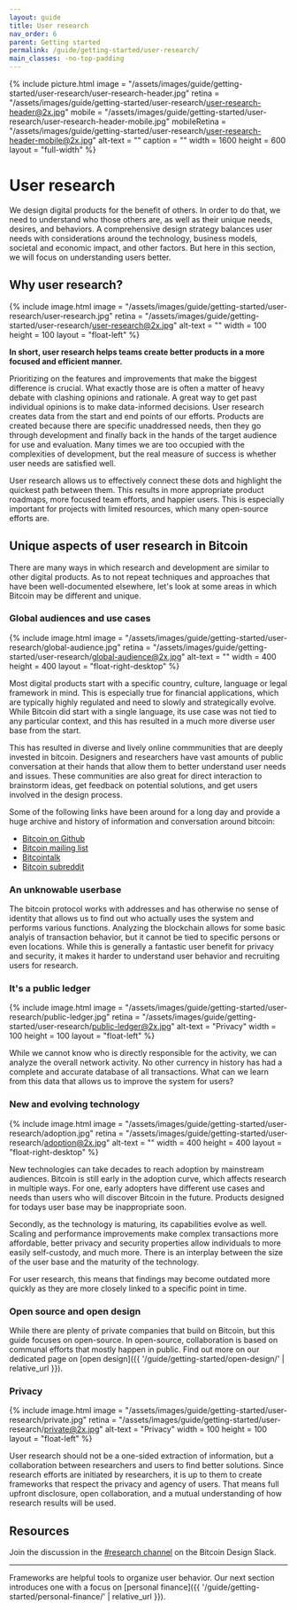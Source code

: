 ```yaml
---
layout: guide
title: User research
nav_order: 6
parent: Getting started
permalink: /guide/getting-started/user-research/
main_classes: -no-top-padding
---
```


<!--

Goal of this page is to frame user research in the bitcoin ecosystem.
- The role, importance, and value of user research
- Unique aspects of the space
- Starting points for getting involved
- Further resources

-->

{% include picture.html
   image = "/assets/images/guide/getting-started/user-research/user-research-header.jpg"
   retina = "/assets/images/guide/getting-started/user-research/user-research-header@2x.jpg"
   mobile = "/assets/images/guide/getting-started/user-research/user-research-header-mobile.jpg"
   mobileRetina = "/assets/images/guide/getting-started/user-research/user-research-header-mobile@2x.jpg"
   alt-text = ""
   caption = ""
   width = 1600
   height = 600
   layout = "full-width"
%}

# User research

We design digital products for the benefit of others. In order to do that, we need to understand who those others are, as well as their unique needs, desires, and behaviors. A comprehensive design strategy balances user needs with considerations around the technology, business models, societal and economic impact, and other factors. But here in this section, we will focus on understanding users better.

## Why user research?

<div class="center" markdown="1">

{% include image.html
   image = "/assets/images/guide/getting-started/user-research/user-research.jpg"
   retina = "/assets/images/guide/getting-started/user-research/user-research@2x.jpg"
   alt-text = ""
   width = 100
   height = 100
   layout = "float-left"
%}

**In short, user research helps teams create better products in a more focused and efficient manner.**

Prioritizing on the features and improvements that make the biggest difference is crucial. What exactly those are is often a matter of heavy debate with clashing opinions and rationale. A great way to get past individual opinions is to make data-informed decisions. User research creates data from the start and end points of our efforts. Products are created because there are specific unaddressed needs, then they go through development and finally back in the hands of the target audience for use and evaluation. Many times we are too occupied with the complexities of development, but the real measure of success is whether user needs are satisfied well.

</div>

User research allows us to effectively connect these dots and highlight the quickest path between them. This results in more appropriate product roadmaps, more focused team efforts, and happier users. This is especially important for projects with limited resources, which many open-source efforts are.

## Unique aspects of user research in Bitcoin

There are many ways in which research and development are similar to other digital products. As to not repeat techniques and approaches that have been well-documented elsewhere, let's look at some areas in which Bitcoin may be different and unique.

### Global audiences and use cases

<div class="center" markdown="1">

{% include image.html
   image = "/assets/images/guide/getting-started/user-research/global-audience.jpg"
   retina = "/assets/images/guide/getting-started/user-research/global-audience@2x.jpg"
   alt-text = ""
   width = 400
   height = 400
   layout = "float-right-desktop"
%}

Most digital products start with a specific country, culture, language or legal framework in mind. This is especially true for financial applications, which are typically highly regulated and need to slowly and strategically evolve. While Bitcoin did start with a single language, its use case was not tied to any particular context, and this has resulted in a much more diverse user base from the start.

This has resulted in diverse and lively online commmunities that are deeply invested in bitcoin. Designers and researchers have vast amounts of public conversation at their hands that allow them to better understand user needs and issues. These communities are also great for direct interaction to brainstorm ideas, get feedback on potential solutions, and get users involved in the design process.

Some of the following links have been around for a long day and provide a huge archive and history of information and conversation around bitcoin:
- [Bitcoin on Github](https://github.com/bitcoin)
- [Bitcoin mailing list](https://lists.linuxfoundation.org/mailman/listinfo/bitcoin-dev)
- [Bitcointalk](https://bitcointalk.org/)
- [Bitcoin subreddit](https://www.reddit.com/r/bitcoin)

</div>

### An unknowable userbase

The bitcoin protocol works with addresses and has otherwise no sense of identity that allows us to find out who actually uses the system and performs various functions. Analyzing the blockchain allows for some basic analyis of transaction behavior, but it cannot be tied to specific persons or even locations. While this is generally a fantastic user benefit for privacy and security, it makes it harder to understand user behavior and recruiting users for research.

### It's a public ledger

<div class="center" markdown="1">

{% include image.html
   image = "/assets/images/guide/getting-started/user-research/public-ledger.jpg"
   retina = "/assets/images/guide/getting-started/user-research/public-ledger@2x.jpg"
   alt-text = "Privacy"
   width = 100
   height = 100
   layout = "float-left"
%}

While we cannot know who is directly responsible for the activity, we can analyze the overall network activity. No other currency in history has had a complete and accurate database of all transactions. What can we learn from this data that allows us to improve the system for users?

</div>

### New and evolving technology

<div class="center" markdown="1">

{% include image.html
   image = "/assets/images/guide/getting-started/user-research/adoption.jpg"
   retina = "/assets/images/guide/getting-started/user-research/adoption@2x.jpg"
   alt-text = ""
   width = 400
   height = 400
   layout = "float-right-desktop"
%}

New technologies can take decades to reach adoption by mainstream audiences. Bitcoin is still early in the adoption curve, which affects research in multiple ways. For one, early adopters have different use cases and needs than users who will discover Bitcoin in the future. Products designed for todays user base may be inappropriate soon.

Secondly, as the technology is maturing, its capabilities evolve as well. Scaling and performance improvements make complex transactions more affordable, better privacy and security properties allow individuals to more easily self-custody, and much more. There is an interplay between the size of the user base and the maturity of the technology.

For user research, this means that findings may become outdated more quickly as they are more closely linked to a specific point in time.

<!--

Links to:
- BIPs

-->

</div>

### Open source and open design

While there are plenty of private companies that build on Bitcoin, but this guide focuses on open-source. In open-source, collaboration is based on communal efforts that mostly happen in public. Find out more on our dedicated page on [open design]({{ '/guide/getting-started/open-design/' | relative_url }}).

<!--

Links to:
- Open design
- Connect with others who work on related projects
- Provide easy ways for community members to conduct research

-->

### Privacy

<div class="center" markdown="1">

{% include image.html
   image = "/assets/images/guide/getting-started/user-research/private.jpg"
   retina = "/assets/images/guide/getting-started/user-research/private@2x.jpg"
   alt-text = "Privacy"
   width = 100
   height = 100
   layout = "float-left"
%}

User research should not be a one-sided extraction of information, but a collaboration between researchers and users to find better solutions. Since research efforts are initiated by researchers, it is up to them to create frameworks that respect the privacy and agency of users. That means full upfront disclosure, open collaboration, and a mutual understanding of how research results will be used.

</div>

<!--

Links to:
- Anonymous surveys

-->

## Resources

Join the discussion in the [#research channel](https://bitcoindesign.slack.com/archives/C015DQEPCHJ) on the Bitcoin Design Slack.

<!--

Links to:
- Research projects from Jamaal, Thor, Maggie, etc

-->

---

Frameworks are helpful tools to organize user behavior. Our next section introduces one with a focus on [personal finance]({{ '/guide/getting-started/personal-finance/' | relative_url }}).